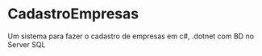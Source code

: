 # CadastroEmpresas

Um sistema para fazer o cadastro de empresas em c#, .dotnet com BD no Server SQL
